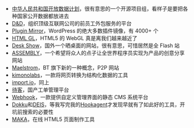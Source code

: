 ---
---

* [中华人民共和国开放数据计划](https://github.com/cn)，很有意思的一个开源项目组，看样子是要把各种国家公开数据都放进去
* [D&D](http://dandd.io/)，组织顶级互联网公司的前员工外包服务的平台
* [Plugin Mirror](http://www.pluginmirror.com/)，WordPress 的绝大多数插件镜像，有 4000+ 个
* [HTML GL](http://htmlgl.com/)，HTML5 的 WebGL 真是离我们越来越近了
* [Desk Show](http://desk.cmiscm.com)，国外一个晒桌面的网站，很有意思，可惜居然是全 Flash 站
* [ASSEMBLY](https://assembly.com/)，一个希望将众人的点子让全世界程序员实现为产品的创意分享网站
* [Maelstrom](http://project-maelstrom.bittorrent.com/)，BT 旗下新的一种概念，P2P 网站
* [kimonolabs](https://www.kimonolabs.com/)，一款将网页转换为结构化数据的工具
* [import.io](https://import.io/)，同上
* [待客](https://daike.dk/)，国产工单管理平台
* [Webhook](http://www.webhook.com/)，一款提供自定义管理界面的静态 CMS 系统平台
* [Dokku](https://github.com/progrium/dokku)和[DEIS](http://deis.io/)，等我写完我的[Hookagent](https://github.com/mytharcher/hookagent)才发现早就有了如此好的工具，开坑前搜索的必要性
* [MAKA](http://www.maka.im/)，在线 HTML5 页面制作工具
